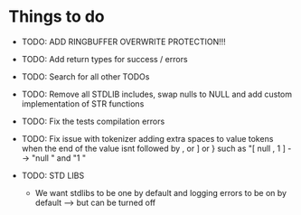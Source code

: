 # Things to do
- TODO: ADD RINGBUFFER OVERWRITE PROTECTION!!!
- TODO: Add return types for success / errors
- TODO: Search for all other TODOs
- TODO: Remove all STDLIB includes, swap nulls to NULL and add custom implementation of STR functions
- TODO: Fix the tests compilation errors
- TODO: Fix issue with tokenizer adding extra spaces to value tokens when the end of the value isnt followed by , or ] or } such as "[ null , 1 ] --> "null " and "1 "

- TODO: STD LIBS
    -	We want stdlibs to be one by default and logging errors to be on by default --> but can be turned off